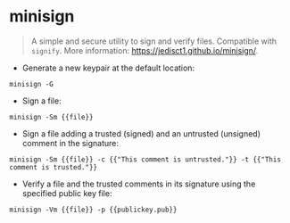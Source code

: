 # minisign

> A simple and secure utility to sign and verify files. Compatible with `signify`.
> More information: <https://jedisct1.github.io/minisign/>.

- Generate a new keypair at the default location:

`minisign -G`

- Sign a file:

`minisign -Sm {{file}}`

- Sign a file adding a trusted (signed) and an untrusted (unsigned) comment in the signature:

`minisign -Sm {{file}} -c {{"This comment is untrusted."}} -t {{"This comment is trusted."}}`

- Verify a file and the trusted comments in its signature using the specified public key file:

`minisign -Vm {{file}} -p {{publickey.pub}}`
